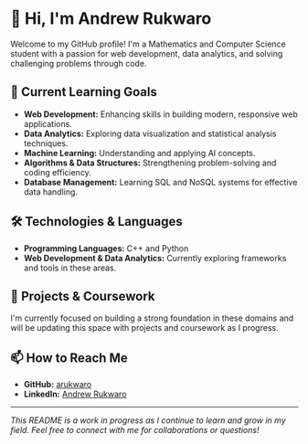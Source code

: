 # 👋 Hi, I'm Andrew Rukwaro

Welcome to my GitHub profile! I'm a Mathematics and Computer Science student with a passion for web development, data analytics, and solving challenging problems through code.

## 🚀 Current Learning Goals
- **Web Development:** Enhancing skills in building modern, responsive web applications.
- **Data Analytics:** Exploring data visualization and statistical analysis techniques.
- **Machine Learning:** Understanding and applying AI concepts.
- **Algorithms & Data Structures:** Strengthening problem-solving and coding efficiency.
- **Database Management:** Learning SQL and NoSQL systems for effective data handling.

## 🛠️ Technologies & Languages
- **Programming Languages:** C++ and Python  
- **Web Development & Data Analytics:** Currently exploring frameworks and tools in these areas.

## 📂 Projects & Coursework
I'm currently focused on building a strong foundation in these domains and will be updating this space with projects and coursework as I progress.

## 📫 How to Reach Me
- **GitHub:** [arukwaro](https://github.com/arukwaro)  
- **LinkedIn:** [Andrew Rukwaro](https://www.linkedin.com/in/andrew-rukwaro-5418b8329)

---

*This README is a work in progress as I continue to learn and grow in my field. Feel free to connect with me for collaborations or questions!*
